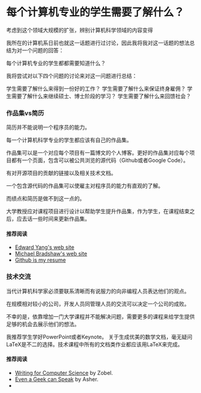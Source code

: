 每个计算机专业的学生需要了解什么？
====

考虑到这个领域大规模的扩张，辨别计算机科学领域的内容变得

我所在的计算机系日前也就这一话题进行过讨论，因此我将我对这一话题的想法总结为对一个问题的回答：

每个计算机专业的学生都都需要知道什么？

我将尝试对以下四个问题的讨论来对这一问题进行总结：

学生需要了解什么来得到一份好的工作？
学生需要了解什么来保证终身雇佣？
学生需要了解什么来继续硕士、博士阶段的学习？
学生需要了解什么来回馈社会？

### 作品集vs简历

简历并不能说明一个程序员的能力。

每一个计算机科学专业的学生都应该有自己的作品集。

作品集可以是一个对应每个项目有一篇博文的个人博客。更好的作品集对应每个项目都有一个页面，包含可以被公共浏览的源代码（Github或者Google Code）。

有对开源项目的贡献的链接以及相关技术文档。

一个包含源代码的作品集可以使雇主对程序员的能力有直观的了解。

而绩点和简历是做不到这一点的。

大学教授应对课程项目进行设计以帮助学生提升作品集，作为学生，在课程结束之后，应去话一些时间来更新作品集。

#### 推荐阅读

* [Edward Yang's web site](http://ezyang.com/)
* [Michael Bradshaw's web site](http://www.mjbshaw.com/)
* [Github is my resume](http://pydanny.blogspot.ca/2011/08/github-is-my-resume.html)

### 技术交流

当代计算机科学家必须要联系清晰而有说服力的向非编程人员表达他们的观点。

在规模相对较小的公司，开发人员同管理人员的交流可以决定一个公司的成败。

不幸的是，依靠增加一门大学课程并不能解决问题，需要更多的课程来给学生提供足够的机会去展示他们的想法。

我推荐学生学好PowerPoint或者Keynote。 关于生成优美的数学文档，毫无疑问LaTeX是不二的选择。技术课程中所有的文档类作业都应该用LaTeX来完成。

#### 推荐阅读

* [Writing for Computer Science](http://www.amazon.com/gp/product/B000SW1HKC/ref=as_li_ss_tl?ie=UTF8&camp=1789&creative=390957&creativeASIN=B000SW1HKC&linkCode=as2&tag=ucmbread-20) by Zobel.
* [Even a Geek can Speak](http://www.amazon.com/gp/product/0978577604/ref=as_li_ss_tl?ie=UTF8&tag=ucmbread-20&linkCode=as2&camp=217145&creative=399369&creativeASIN=0978577604) by Asher.
* 

